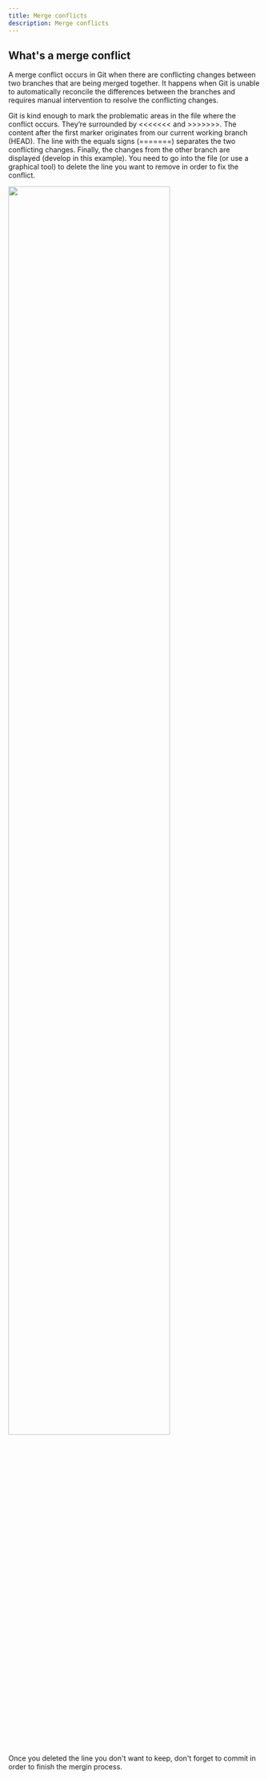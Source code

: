 ```yaml
---
title: Merge conflicts
description: Merge conflicts
---
```


## What's a merge conflict

A merge conflict occurs in Git when there are conflicting changes between two branches that are being merged together. It happens when Git is unable to automatically reconcile the differences between the branches and requires manual intervention to resolve the conflicting changes.

Git is kind enough to mark the problematic areas in the file where the conflict occurs. They’re surrounded by <<<<<<< and >>>>>>>. The content after the first marker originates from our current working branch (HEAD). The line with the equals signs (=======) separates the two conflicting changes. Finally, the changes from the other branch are displayed (develop in this example). You need to go into the file (or use a graphical tool) to delete the line you want to remove in order to fix the conflict.

 <img src="/wiki/images/conflict1.png" width="80%">

Once you deleted the line you don't want to keep, don't forget to commit in order to finish the mergin process.

